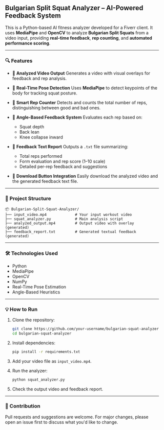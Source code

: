 ## Bulgarian Split Squat Analyzer – AI-Powered Feedback System

This is a Python-based AI fitness analyzer developed for a Fiverr client. It uses **MediaPipe** and **OpenCV** to analyze **Bulgarian Split Squats** from a video input, providing **real-time feedback**, **rep counting**, and **automated performance scoring**.

---

### 🔍 Features

* 🎥 **Analyzed Video Output**
  Generates a video with visual overlays for feedback and rep analysis.

* 🧠 **Real-Time Pose Detection**
  Uses **MediaPipe** to detect keypoints of the body for tracking squat posture.

* 🔢 **Smart Rep Counter**
  Detects and counts the total number of reps, distinguishing between good and bad ones.

* 📐 **Angle-Based Feedback System**
  Evaluates each rep based on:

  * Squat depth
  * Back lean
  * Knee collapse inward

* 📝 **Feedback Text Report**
  Outputs a `.txt` file summarizing:

  * Total reps performed
  * Form evaluation and rep score (1–10 scale)
  * Detailed per-rep feedback and suggestions

* 🔘 **Download Button Integration**
  Easily download the analyzed video and the generated feedback text file.

---

### 📁 Project Structure

```
📦 Bulgarian-Split-Squat-Analyzer/
├── input_video.mp4             # Your input workout video
├── squat_analyzer.py           # Main analysis script
├── analyzed_output.mp4         # Output video with overlay (generated)
├── feedback_report.txt         # Generated textual feedback (generated)
```

---

### 🛠️ Technologies Used

* Python
* MediaPipe
* OpenCV
* NumPy
* Real-Time Pose Estimation
* Angle-Based Heuristics

---

### 💡 How to Run

1. Clone the repository:

   ```bash
   git clone https://github.com/your-username/bulgarian-squat-analyzer.git
   cd bulgarian-squat-analyzer
   ```

2. Install dependencies:

   ```bash
   pip install -r requirements.txt
   ```

3. Add your video file as `input_video.mp4`.

4. Run the analyzer:

   ```bash
   python squat_analyzer.py
   ```

5. Check the output video and feedback report.

---

### 🤝 Contribution

Pull requests and suggestions are welcome. For major changes, please open an issue first to discuss what you'd like to change.


